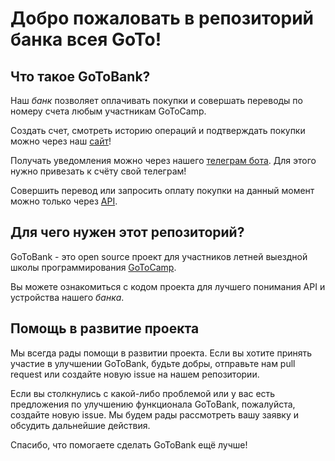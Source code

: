 # Добро пожаловать в репозиторий банка всея GoTo!  

## Что такое GoToBank?
Наш *банк* позволяет оплачивать покупки и совершать переводы по номеру счета любым участникам GoToCamp.

Создать счет, смотреть историю операций и подтверждать покупки можно через наш [сайт]()!

Получать уведомления можно через нашего [телеграм бота](). Для этого нужно привезать к счёту свой телеграм!

Совершить перевод или запросить оплату покупки на данный момент можно только через [API](docs.md).

## Для чего нужен этот репозиторий?
GoToBank - это open source проект для участников летней выездной школы программирования [GoToCamp](goto.msk.ru). 

Вы можете ознакомиться с кодом проекта для лучшего понимания API и устройства нашего *банка*. 

## Помощь в развитие проекта
Мы всегда рады помощи в развитии проекта. Если вы хотите принять участие в улучшении GoToBank, будьте добры, отправьте нам pull request или создайте новую issue на нашем репозитории.

Если вы столкнулись с какой-либо проблемой или у вас есть предложения по улучшению функционала GoToBank, пожалуйста, создайте новую issue. Мы будем рады рассмотреть вашу заявку и обсудить дальнейшие действия.

Спасибо, что помогаете сделать GoToBank ещё лучше!
